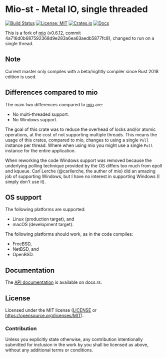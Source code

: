 # Mio-st - Metal IO, single threaded

[![Build Status](https://travis-ci.org/Thomasdezeeuw/mio-st.svg?branch=master)](https://travis-ci.org/Thomasdezeeuw/mio-st)
[![License: MIT](https://img.shields.io/badge/license-MIT-blue.svg)](https://opensource.org/licenses/MIT)
[![Crates.io](https://img.shields.io/crates/v/mio_st.svg)](https://crates.io/crates/mio-st)
[![Docs](https://docs.rs/mio-st/badge.svg)](https://docs.rs/mio-st)

This is a fork of [mio] (v0.6.12, commit
4a716d0b687592368d9e283a6ea63aedb5877fc8), changed to run on a single thread.

[mio]: https://github.com/carllerche/mio

## Note

Current master only compiles with a beta/nightly compiler since Rust 2018
edition is used.


## Differences compared to mio

The main two differences compared to [mio] are:
 - No multi-threaded support.
 - No Windows support.

The goal of this crate was to reduce the overhead of locks and/or atomic
operations, at the cost of not supporting multiple threads. This means the usage
of this crates, compared to mio, changes to using a single `Poll` instance per
thread. Where when using mio you might use a single `Poll` instance for the
entire application.

When reworking the code Windows support was removed because the underlying
polling technique provided by the OS differs too much from epoll and kqueue.
Carl Lerche (@carllerche, the auther of mio) did an amazing job of supporting
Windows, but I have no interest in supporting Windows (I simply don't use it).


## OS support

The following platforms are supported:

 - Linux (production target), and
 - macOS (development target).

The following platforms should work, as in the code compiles:

 - FreeBSD,
 - NetBSD, and
 - OpenBSD.


## Documentation

The [API documentation] is available on docs.rs.

[API documentation]: https://docs.rs/mio-st


## License

Licensed under the MIT license ([LICENSE] or
https://opensource.org/licenses/MIT).

[LICENSE]: ./LICENSE


### Contribution

Unless you explicitly state otherwise, any contribution intentionally submitted
for inclusion in the work by you shall be licensed as above, without any
additional terms or conditions.
